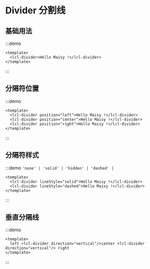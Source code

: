 # Divider 分割线

## 基础用法

:::demo

```vue
<template>
  <lcl-divider>Hello Maisy !</lcl-divider>
</template>
```
:::


## 分隔符位置

:::demo

```vue
<template>
  <lcl-divider position="left">Hello Maisy !</lcl-divider>
  <lcl-divider position="center">Hello Maisy !</lcl-divider>
  <lcl-divider position="right">Hello Maisy !</lcl-divider>
</template>
```
:::


## 分隔符样式

:::demo ```'none' | 'solid' | 'hidden' | 'dashed' |```

```vue
<template>
  <lcl-divider lineStyle="solid">Hello Maisy !</lcl-divider>
  <lcl-divider lineStyle="dashed">Hello Maisy !</lcl-divider>
</template>
```
:::



## 垂直分隔线

:::demo

```vue
<template>
  left <lcl-divider direction="vertical"/>center <lcl-divider direction="vertical"/> right
</template>
```
:::

